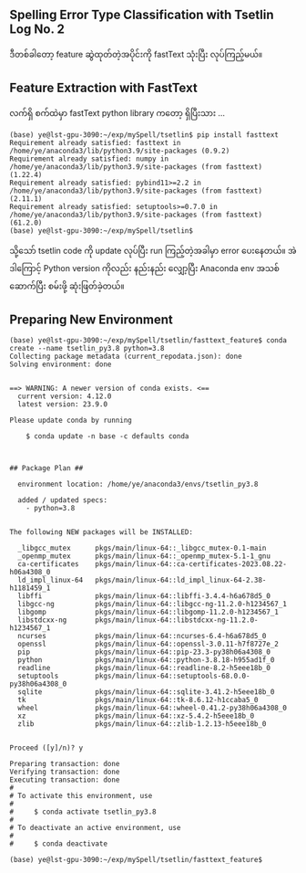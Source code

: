 ## Spelling Error Type Classification with Tsetlin Log No. 2

ဒီတစ်ခါတော့ feature ဆွဲထုတ်တဲ့အပိုင်းကို fastText သုံးပြီး လုပ်ကြည့်မယ်။  

## Feature Extraction with FastText

လက်ရှိ စက်ထဲမှာ fastText python library ကတော့ ရှိပြီးသား ...  

```
(base) ye@lst-gpu-3090:~/exp/mySpell/tsetlin$ pip install fasttext
Requirement already satisfied: fasttext in /home/ye/anaconda3/lib/python3.9/site-packages (0.9.2)
Requirement already satisfied: numpy in /home/ye/anaconda3/lib/python3.9/site-packages (from fasttext) (1.22.4)
Requirement already satisfied: pybind11>=2.2 in /home/ye/anaconda3/lib/python3.9/site-packages (from fasttext) (2.11.1)
Requirement already satisfied: setuptools>=0.7.0 in /home/ye/anaconda3/lib/python3.9/site-packages (from fasttext) (61.2.0)
(base) ye@lst-gpu-3090:~/exp/mySpell/tsetlin$
```

သို့သော် tsetlin code ကို update လုပ်ပြီး run ကြည့်တဲ့အခါမှာ error ပေးနေတယ်။ အဲဒါကြောင့် Python version ကိုလည်း နည်းနည်း လျှော့ပြီး Anaconda env အသစ်ဆောက်ပြီး စမ်းဖို့ ဆုံးဖြတ်ခဲ့တယ်။  

## Preparing New Environment

```
(base) ye@lst-gpu-3090:~/exp/mySpell/tsetlin/fasttext_feature$ conda create --name tsetlin_py3.8 python=3.8
Collecting package metadata (current_repodata.json): done
Solving environment: done


==> WARNING: A newer version of conda exists. <==
  current version: 4.12.0
  latest version: 23.9.0

Please update conda by running

    $ conda update -n base -c defaults conda



## Package Plan ##

  environment location: /home/ye/anaconda3/envs/tsetlin_py3.8

  added / updated specs:
    - python=3.8


The following NEW packages will be INSTALLED:

  _libgcc_mutex      pkgs/main/linux-64::_libgcc_mutex-0.1-main
  _openmp_mutex      pkgs/main/linux-64::_openmp_mutex-5.1-1_gnu
  ca-certificates    pkgs/main/linux-64::ca-certificates-2023.08.22-h06a4308_0
  ld_impl_linux-64   pkgs/main/linux-64::ld_impl_linux-64-2.38-h1181459_1
  libffi             pkgs/main/linux-64::libffi-3.4.4-h6a678d5_0
  libgcc-ng          pkgs/main/linux-64::libgcc-ng-11.2.0-h1234567_1
  libgomp            pkgs/main/linux-64::libgomp-11.2.0-h1234567_1
  libstdcxx-ng       pkgs/main/linux-64::libstdcxx-ng-11.2.0-h1234567_1
  ncurses            pkgs/main/linux-64::ncurses-6.4-h6a678d5_0
  openssl            pkgs/main/linux-64::openssl-3.0.11-h7f8727e_2
  pip                pkgs/main/linux-64::pip-23.3-py38h06a4308_0
  python             pkgs/main/linux-64::python-3.8.18-h955ad1f_0
  readline           pkgs/main/linux-64::readline-8.2-h5eee18b_0
  setuptools         pkgs/main/linux-64::setuptools-68.0.0-py38h06a4308_0
  sqlite             pkgs/main/linux-64::sqlite-3.41.2-h5eee18b_0
  tk                 pkgs/main/linux-64::tk-8.6.12-h1ccaba5_0
  wheel              pkgs/main/linux-64::wheel-0.41.2-py38h06a4308_0
  xz                 pkgs/main/linux-64::xz-5.4.2-h5eee18b_0
  zlib               pkgs/main/linux-64::zlib-1.2.13-h5eee18b_0


Proceed ([y]/n)? y

Preparing transaction: done
Verifying transaction: done
Executing transaction: done
#
# To activate this environment, use
#
#     $ conda activate tsetlin_py3.8
#
# To deactivate an active environment, use
#
#     $ conda deactivate

(base) ye@lst-gpu-3090:~/exp/mySpell/tsetlin/fasttext_feature$
```

```

```

```

```

```

```

```

```

```

```

```

```

```

```

```

```

```

```

```

```

```

```

```

```

```

```

```

```

```

```

```

```

```

```

```

```

```

```

```

```

```

```

```

```

```

```

```

```

```

```

```

```

```

```

```

```

```

```

```

```

```

```

```

```

```

```

```

```

```

```

```

```
